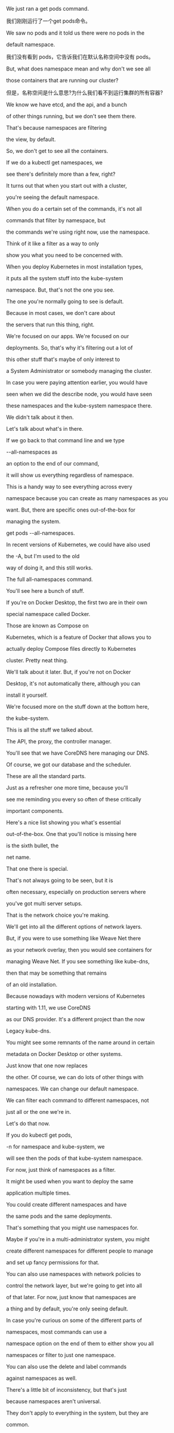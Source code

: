 We just ran a get pods command.

我们刚刚运行了一个get pods命令。

We saw no pods and it told us there were no pods in the

default namespace.

我们没有看到 pods，它告诉我们在默认名称空间中没有 pods。

But, what does namespace mean and why don't we see all

those containers that are running our cluster?

但是，名称空间是什么意思?为什么我们看不到运行集群的所有容器?

We know we have etcd, and the api, and a bunch

of other things running, but we don't see them there.

That's because namespaces are filtering

the view, by default.

So, we don't get to see all the containers.

If we do a kubectl get namespaces, we

see there's definitely more than a few, right?

It turns out that when you start out with a cluster,

you're seeing the default namespace.

When you do a certain set of the commands, it's not all

commands that filter by namespace, but

the commands we're using right now, use the namespace.

Think of it like a filter as a way to only

show you what you need to be concerned with.

When you deploy Kubernetes in most installation types,

it puts all the system stuff into the kube-system

namespace. But, that's not the one you see.

The one you're normally going to see is default.

Because in most cases, we don't care about

the servers that run this thing, right.

We're focused on our apps. We're focused on our

deployments. So, that's why it's filtering out a lot of

this other stuff that's maybe of only interest to

a System Administrator or somebody managing the cluster.

In case you were paying attention earlier, you would have

seen when we did the describe node, you would have seen

these namespaces and the kube-system namespace there.

We didn't talk about it then.

Let's talk about what's in there.

If we go back to that command line and we type

--all-namespaces as

an option to the end of our command,

it will show us everything regardless of namespace.

This is a handy way to see everything across every

namespace because you can create as many namespaces as you

want. But, there are specific ones out-of-the-box for

managing the system.

get pods --all-namespaces.

In recent versions of Kubernetes, we could have also used

the -A, but I'm used to the old

way of doing it, and this still works.

The full all-namespaces command.

You'll see here a bunch of stuff.

If you're on Docker Desktop, the first two are in their own

special namespace called Docker.

Those are known as Compose on

Kubernetes, which is a feature of Docker that allows you to

actually deploy Compose files directly to Kubernetes

cluster. Pretty neat thing.

We'll talk about it later. But, if you're not on Docker

Desktop, it's not automatically there, although you can

install it yourself.

We're focused more on the stuff down at the bottom here,

the kube-system.

This is all the stuff we talked about.

The API, the proxy, the controller manager.

You'll see that we have CoreDNS here managing our DNS.

Of course, we got our database and the scheduler.

These are all the standard parts.

Just as a refresher one more time, because you'll

see me reminding you every so often of these critically

important components.

Here's a nice list showing you what's essential

out-of-the-box. One that you'll notice is missing here

is the sixth bullet, the

net name.

That one there is special.

That's not always going to be seen, but it is

often necessary, especially on production servers where

you've got multi server setups.

That is the network choice you're making.

We'll get into all the different options of network layers.

But, if you were to use something like Weave Net there

as your network overlay, then you would see containers for

managing Weave Net. If you see something like kube-dns,

then that may be something that remains

of an old installation.

Because nowadays with modern versions of Kubernetes

starting with 1.11, we use CoreDNS

as our DNS provider. It's a different project than the now

Legacy kube-dns.

You might see some remnants of the name around in certain

metadata on Docker Desktop or other systems.

Just know that one now replaces

the other. Of course, we can do lots of other things with

namespaces. We can change our default namespace.

We can filter each command to different namespaces, not

just all or the one we're in.

Let's do that now.

If you do kubectl get pods,

-n for namespace and kube-system, we

will see then the pods of that kube-system namespace.

For now, just think of namespaces as a filter.

It might be used when you want to deploy the same

application multiple times.

You could create different namespaces and have

the same pods and the same deployments.

That's something that you might use namespaces for.

Maybe if you're in a multi-administrator system, you might

create different namespaces for different people to manage

and set up fancy permissions for that.

You can also use namespaces with network policies to

control the network layer, but we're going to get into all

of that later. For now, just know that namespaces are

a thing and by default, you're only seeing default.

In case you're curious on some of the different parts of

namespaces, most commands can use a

namespace option on the end of them to either show you all

namespaces or filter to just one namespace.

You can also use the delete and label commands

against namespaces as well.

There's a little bit of inconsistency, but that's just

because namespaces aren't universal.

They don't apply to everything in the system, but they are

common.

